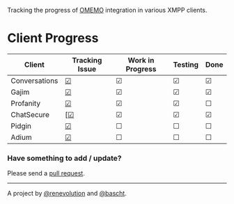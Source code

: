 Tracking the progress of [OMEMO](http://conversations.im/omemo/)
integration in various XMPP clients.

# Client Progress

| **Client**  | Tracking Issue | Work in Progress | Testing | Done |
|-------------|----------------|------------------|---------|------|
| Conversations | [☑](https://github.com/siacs/Conversations) | ☑ | ☑ | ☑ |
| Gajim         | [☑](https://dev.gajim.org/gajim/gajim/issues/8161) | ☑ | ☑ | ☑ |
| Profanity     | [☑](https://github.com/boothj5/profanity/issues/658) | ☑ | ☑ | ☐ |
| ChatSecure    | [[☑](https://github.com/ChatSecure/ChatSecure-iOS/issues/376) | ☑ | ☑ | ☑ |
| Pidgin | [☑](https://developer.pidgin.im/ticket/16801) | ☐ | ☐ | ☐ |
| Adium | [☑](https://trac.adium.im/ticket/17090) | ☐ | ☐ | ☐ |


### Have something to add / update?

Please send a [pull request](https://github.com/bascht/omemo-top).

---

A project by [@renevolution](http://github.com/renevolution)
and [@bascht](https://github.com/bascht).
